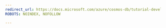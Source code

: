 ```yaml
---
redirect_url: https://docs.microsoft.com/azure/cosmos-db/tutorial-develop-mongodb
ROBOTS: NOINDEX, NOFOLLOW

---
```

